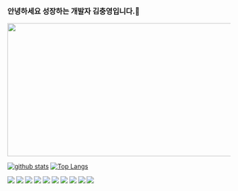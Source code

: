 ### 안녕하세요 성장하는 개발자 김충영입니다.👋
<a href="https://www.gitanimals.org/en_US?utm_medium=image&utm_source=chungyo&utm_content=farm">
  <img
    src="https://render.gitanimals.org/farms/chungyo"
    width="600"
    height="300"
  />
</a>

[![github stats](https://github-readme-stats.vercel.app/api?username=chungyo&show_icons=true&hide_border=true)](https://github.com/shinplest)
[![Top Langs](https://github-readme-stats.vercel.app/api/top-langs/?username=chungyo&layout=compact)](https://github.com/chungyo)

<a href="" target="_blank"><img src="https://img.shields.io/badge/React-61DAFB?style=flat-square&logo=React&logoColor=white"/></a>
<img src="https://img.shields.io/badge/styled components-DB7093?style=flat-square&logo=styled-components&logoColor=white"/>
<img src="https://img.shields.io/badge/HTML5-E34F26?style=flat-square&logo=html5&logoColor=white"/>
<a href="" target="_blank"><img src="https://img.shields.io/badge/React_Native-61DAFB?style=flat-square&logo=React&logoColor=white"/></a>
<a href="" target="_blank"><img src="https://img.shields.io/badge/JavaScript-F7DF1E?style=flat-square&logo=JavaScript&logoColor=white"/></a>
<a href="" target="_blank"><img src="https://img.shields.io/badge/TypeScript-007ACC?style=flat-square&logo=TypeScript&logoColor=white"/></a>
<a href="" target="_blank"><img src="https://img.shields.io/badge/Firebase-FFCA28?style=flat-square&logo=Firebase&logoColor=white"/></a>
<img src="https://img.shields.io/badge/Python-3776AB?style=flat-square&logo=Python&logoColor=white"/>
<img src="https://img.shields.io/badge/WebStorm-000000?style=flat-square&logo=WebStorm&logoColor=white"/> 
<img src="https://img.shields.io/badge/PyCharm-000000?style=flat-square&logo=PyCharm&logoColor=white"/>

